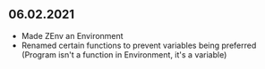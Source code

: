 ## 06.02.2021

* Made ZEnv an Environment
* Renamed certain functions to prevent variables being preferred (Program isn't a function in Environment, it's a variable)
